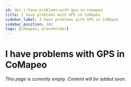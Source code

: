 ```yaml
---
id: doc-i-have-problems-with-gps-in-comapeo
title: I have problems with GPS in CoMapeo 
sidebar_label: I have problems with GPS in CoMapeo 
sidebar_position: 102
tags: [comapeo, placeholder]
---
```


# I have problems with GPS in CoMapeo 

*This page is currently empty. Content will be added soon.*
